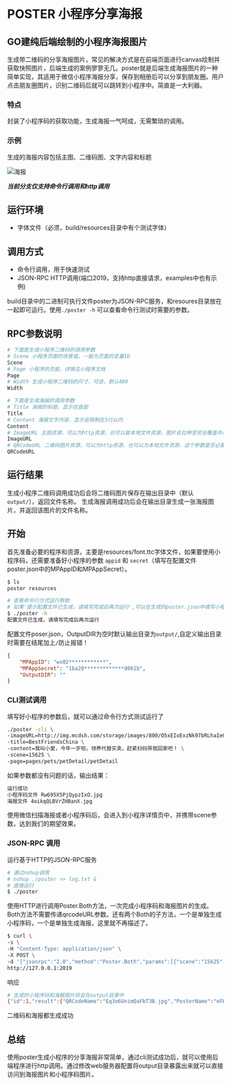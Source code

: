 # POSTER 小程序分享海报

## GO建纯后端绘制的小程序海报图片

生成带二维码的分享海报图片，常见的解决方式是在前端页面进行canvas绘制并获取快照图片，后端生成的案例寥寥无几。poster就是后端生成海报图片的一种简单实现，其适用于微信小程序海报分享，保存到相册后可以分享到朋友圈。用户点击朋友圈图片，识别二维码后就可以跳转到小程序中。简直是一大利器。

### 特点

封装了小程序码的获取功能，生成海报一气呵成，无需繁琐的调用。

### 示例

生成的海报内容包括主图、二维码图、文字内容和标题

![海报](https://s1.ax1x.com/2020/04/16/JkS2pn.jpg)

***当前分支仅支持命令行调用和http调用***

## 运行环境

- 字体文件（必须，build/resources目录中有个测试字体）

## 调用方式

- 命令行调用，用于快速测试
- JSON-RPC HTTP调用(端口2019，支持http直接请求，examples中也有示例)

build目录中的二进制可执行文件poster为JSON-RPC服务，和resoures目录放在一起即可运行。使用`./poster -h` 可以查看命令行测试时需要的参数。

## RPC参数说明

```bash
# 下面是生成小程序二维码的调用参数
# Scene 小程序页面的场景值，一般为页面的变量ID
Scene
# Page 小程序的页面，详情见小程序文档
Page
# Width 生成小程序二维码的尺寸，可选，默认480
Width

# 下面是生成海报的调用参数
# Title 海报的标题，显示在底部
Title
# Content 海报文字内容，显示会限制在3行以内
Content
# ImageURL 主图资源，可以为http资源，也可以是本地文件资源，图片会拉伸至完全覆盖中心，格式常见的jpg、png都行
ImageURL
# QRCodeURL 二维码图片资源，可以为http资源，也可以为本地文件资源，这个参数是否必要要看调用的哪个RPC方法
QRCodeURL

```

## 运行结果

生成小程序二维码调用成功后会将二维码图片保存在输出目录中（默认`output/`），返回文件名称。
生成海报调用成功后会在输出目录生成一张海报图片，并返回该图片的文件名称。

## 开始

首先准备必要的程序和资源，主要是resources/font.ttc字体文件，如果要使用小程序码，还需要准备好小程序的参数 `appid` 和 `secret`（填写在配置文件poster.json中的MPAppID和MPAppSecret）。

```bash
$ ls
poster resources

# 查看命令行方式运行帮助
# 如果'提示配置文件已生成，请填写完成后再次运行',可以在生成的poster.json中填写小程序的参数MPAppID和MPAppSecret，然后再次运行
$ ./poster -h
配置文件已生成，请填写完成后再次运行
```

配置文件poser.json，OutputDIR为空时默认输出目录为`output/`,自定义输出目录时需要在结尾加上`/`防止报错！

```json
{
    "MPAppID": "wx02************",
    "MPAppSecret": "1ba28*************d061b",
    "OutputDIR": ""
}
```

### CLI测试调用

填写好小程序的参数后，就可以通过命令行方式测试运行了

```bash
./poster -cli \
-imageURL=http://img.mcdsh.com/storage/images/800/O5xEIoExzNk97bRLhaIe0izqo3XbnXKi6j9BWPQb.jpeg \
-title=BestFriendsChina \
-content=我叫小爱，今年一岁啦，领养代替买卖，赶紧扫码带我回家吧！ \
-scene=15625 \
-page=pages/pets/petDetail/petDetail
```

如果参数都没有问题的话，输出结果：

```bash
运行成功
小程序码文件 Rw695X5PjQypzIxO.jpg
海报文件 4oikqQLBVrZHBanX.jpg
```

使用微信扫描海报或者小程序码后，会进入到小程序详情页中，并携带scene参数，达到我们的期望效果。

### JSON-RPC 调用

运行基于HTTP的JSON-RPC服务

```bash
# 通过nohup调用
# nohup ./poster >> log.txt &
# 直接运行
$ ./poster
```

使用HTTP进行调用Poster.Both方法，一次完成小程序码和海报图片的生成。Both方法不需要传递qrcodeURL参数。还有两个Both的子方法，一个是单独生成小程序码，一个是单独生成海报，这里就不再描述了。

```bash
$ curl \
-s \
-H "Content-Type: application/json" \
-X POST \
-d '{"jsonrpc":"2.0","method":"Poster.Both","params":[{"scene":"15625","page":"pages/pets/petDetail/petDetail","title":"BestFriendsChina","content":"我叫小爱，今年一岁啦，领养代替买卖，赶紧扫码带我回家吧！","imageURL":"http://img.mcdsh.com/storage/images/800/O5xEIoExzNk97bRLhaIe0izqo3XbnXKi6j9BWPQb.jpeg"}],"id":1}' \
http://127.0.0.1:2019
```

响应

```bash
# 生成的小程序码和海报图片将会在output目录中
{"id":1,"result":{"QRCodeName":"Eq3o6UnimQaFbT3B.jpg","PosterName":"eFHRiL1LNqsLjHIq.jpg"},"error":null}
```

二维码和海报都生成成功

## 总结

使用poster生成小程序的分享海报非常简单，通过cli测试成功后，就可以使用后端程序进行http调用。通过修改web服务器配置将output目录暴露出来就可以直接访问到海报图片和小程序码图片。